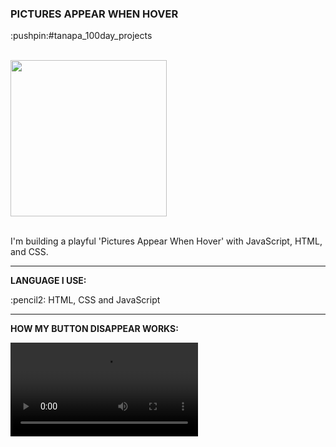 <div>
  <h3>PICTURES APPEAR WHEN HOVER</h3> 
  <p>:pushpin:#tanapa_100day_projects</p>
  <br>
  <div>
    <img src="https://github.com/TanapaPalmer/PICTURES_APPEAR_WHEN_HOVER/assets/119079803/b20eeac9-21a8-4d89-8799-0c9768112364" height="250"/>
  </div>
  <br>
  <p>I'm building a playful 'Pictures Appear When Hover' with JavaScript, HTML, and CSS.</p>

  <hr>

  <div>
    <p><strong>LANGUAGE I USE:</strong></p>
    <p>:pencil2: HTML, CSS and JavaScript</p>
  </div>

  <hr>
  
  <div>
    <p><strong>HOW MY BUTTON DISAPPEAR WORKS:</strong></p>
    <video src=""></video>
  </div>
</div>
